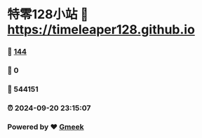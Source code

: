 # 特零128小站 :link: https://timeleaper128.github.io 
### :page_facing_up: [144](https://timeleaper128.github.io/tag.html) 
### :speech_balloon: 0 
### :hibiscus: 544151 
### :alarm_clock: 2024-09-20 23:15:07 
### Powered by :heart: [Gmeek](https://github.com/Meekdai/Gmeek)
